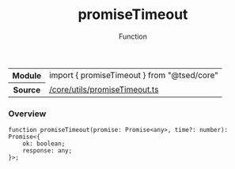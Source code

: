 
<header class="symbol-info-header"><h1 id="promisetimeout">promiseTimeout</h1><label class="symbol-info-type-label function">Function</label></header>
<!-- summary -->
<section class="symbol-info"><table class="is-full-width"><tbody><tr><th>Module</th><td><div class="lang-typescript"><span class="token keyword">import</span> { promiseTimeout }&nbsp;<span class="token keyword">from</span>&nbsp;<span class="token string">"@tsed/core"</span></div></td></tr><tr><th>Source</th><td><a href="https://github.com/Romakita/ts-express-decorators/blob/v4.30.1/src//core/utils/promiseTimeout.ts#L0-L0">/core/utils/promiseTimeout.ts</a></td></tr></tbody></table></section>
<!-- overview -->


### Overview


<pre><code class="typescript-lang ">function <span class="token function">promiseTimeout</span><span class="token punctuation">(</span>promise<span class="token punctuation">:</span> Promise<<span class="token keyword">any</span>><span class="token punctuation">,</span> time?<span class="token punctuation">:</span> <span class="token keyword">number</span><span class="token punctuation">)</span><span class="token punctuation">:</span> Promise<<span class="token punctuation">{</span>
    ok<span class="token punctuation">:</span> <span class="token keyword">boolean</span><span class="token punctuation">;</span>
    response<span class="token punctuation">:</span> <span class="token keyword">any</span><span class="token punctuation">;</span>
<span class="token punctuation">}</span>><span class="token punctuation">;</span>
</code></pre>


<!-- Parameters -->

<!-- Description -->

<!-- Members -->

